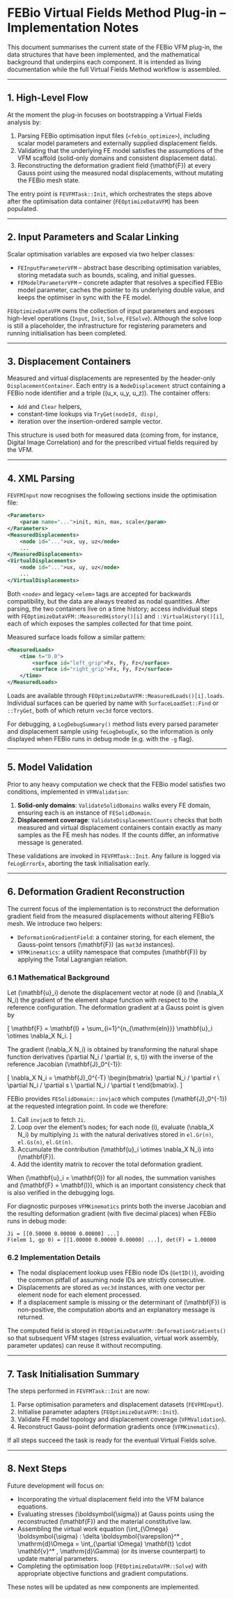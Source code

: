 # FEBio Virtual Fields Method Plug-in – Implementation Notes

This document summarises the current state of the FEBio VFM plug-in, the data
structures that have been implemented, and the mathematical background that
underpins each component.  It is intended as living documentation while the
full Virtual Fields Method workflow is assembled.

---

## 1. High-Level Flow

At the moment the plug-in focuses on bootstrapping a Virtual Fields analysis by:

1. Parsing FEBio optimisation input files (`<febio_optimize>`), including scalar
   model parameters and externally supplied displacement fields.
2. Validating that the underlying FE model satisfies the assumptions of the
   VFM scaffold (solid-only domains and consistent displacement data).
3. Reconstructing the deformation gradient field \(\mathbf{F}\) at every Gauss
   point using the measured nodal displacements, without mutating the FEBio
   mesh state.

The entry point is `FEVFMTask::Init`, which orchestrates the steps above after
the optimisation data container (`FEOptimizeDataVFM`) has been populated.

---

## 2. Input Parameters and Scalar Linking

Scalar optimisation variables are exposed via two helper classes:

- `FEInputParameterVFM` – abstract base describing optimisation variables,
  storing metadata such as bounds, scaling, and initial guesses.
- `FEModelParameterVFM` – concrete adapter that resolves a specified FEBio
  model parameter, caches the pointer to its underlying double value, and keeps
  the optimiser in sync with the FE model.

`FEOptimizeDataVFM` owns the collection of input parameters and exposes
high-level operations (`Input`, `Init`, `Solve`, `FESolve`).  Although the solve
loop is still a placeholder, the infrastructure for registering parameters and
running initialisation has been completed.

---

## 3. Displacement Containers

Measured and virtual displacements are represented by the header-only
`DisplacementContainer`.  Each entry is a `NodeDisplacement` struct containing
a FEBio node identifier and a triple \((u_x, u_y, u_z)\).  The container offers:

- `Add` and `Clear` helpers,
- constant-time lookups via `TryGet(nodeId, disp)`,
- iteration over the insertion-ordered sample vector.

This structure is used both for measured data (coming from, for instance,
Digital Image Correlation) and for the prescribed virtual fields required by
the VFM.

---

## 4. XML Parsing

`FEVFMInput` now recognises the following sections inside the optimisation file:

```xml
<Parameters>
    <param name="...">init, min, max, scale</param>
</Parameters>
<MeasuredDisplacements>
    <node id="...">ux, uy, uz</node>
    ...
</MeasuredDisplacements>
<VirtualDisplacements>
    <node id="...">ux, uy, uz</node>
    ...
</VirtualDisplacements>
```

Both `<node>` and legacy `<elem>` tags are accepted for backwards compatibility,
but the data are always treated as nodal quantities.  After parsing, the two
containers live on a time history; access individual steps with
`FEOptimizeDataVFM::MeasuredHistory()[i]` and `::VirtualHistory()[i]`, each of
which exposes the samples collected for that time point.

Measured surface loads follow a similar pattern:

```xml
<MeasuredLoads>
    <time t="0.0">
        <surface id="left_grip">Fx, Fy, Fz</surface>
        <surface id="right_grip">Fx, Fy, Fz</surface>
    </time>
</MeasuredLoads>
```

Loads are available through `FEOptimizeDataVFM::MeasuredLoads()[i].loads`.
Individual surfaces can be queried by name with `SurfaceLoadSet::Find` or
`::TryGet`, both of which return `vec3d` force vectors.

For debugging, a `LogDebugSummary()` method lists every parsed parameter and
displacement sample using `feLogDebugEx`, so the information is only displayed
when FEBio runs in debug mode (e.g. with the `-g` flag).

---

## 5. Model Validation

Prior to any heavy computation we check that the FEBio model satisfies two
conditions, implemented in `VFMValidation`:

1. **Solid-only domains**: `ValidateSolidDomains` walks every FE domain,
   ensuring each is an instance of `FESolidDomain`.
2. **Displacement coverage**: `ValidateDisplacementCounts` checks that both
   measured and virtual displacement containers contain exactly as many samples
   as the FE mesh has nodes.  If the counts differ, an informative message is
   generated.

These validations are invoked in `FEVFMTask::Init`.  Any failure is logged via
`feLogErrorEx`, aborting the task initialisation early.

---

## 6. Deformation Gradient Reconstruction

The current focus of the implementation is to reconstruct the deformation
gradient field from the measured displacements without altering FEBio’s mesh.
We introduce two helpers:

- `DeformationGradientField`: a container storing, for each element, the
  Gauss-point tensors \(\mathbf{F}\) (as `mat3d` instances).
- `VFMKinematics`: a utility namespace that computes \(\mathbf{F}\) by applying
  the Total Lagrangian relation.

### 6.1 Mathematical Background

Let \(\mathbf{u}_i\) denote the displacement vector at node \(i\) and
\(\nabla_X N_i\) the gradient of the element shape function with respect to the
reference configuration.  The deformation gradient at a Gauss point is given by

\[
  \mathbf{F} = \mathbf{I} + \sum_{i=1}^{n_{\mathrm{eln}}}
    \mathbf{u}_i \otimes \nabla_X N_i.
\]

The gradient \(\nabla_X N_i\) is obtained by transforming the natural shape
function derivatives \(\partial N_i / \partial (r, s, t)\) with the inverse of
the reference Jacobian \(\mathbf{J}_0^{-1}\):

\[
  \nabla_X N_i = \mathbf{J}_0^{-T}
    \begin{bmatrix}
      \partial N_i / \partial r \\
      \partial N_i / \partial s \\
      \partial N_i / \partial t
    \end{bmatrix}.
\]

FEBio provides `FESolidDomain::invjac0` which computes \(\mathbf{J}_0^{-1}\) at
the requested integration point.  In code we therefore:

1. Call `invjac0` to fetch `Ji`.
2. Loop over the element’s nodes; for each node \(i\), evaluate \(\nabla_X N_i\)
   by multiplying `Ji` with the natural derivatives stored in
   `el.Gr(n)`, `el.Gs(n)`, `el.Gt(n)`.
3. Accumulate the contribution \(\mathbf{u}_i \otimes \nabla_X N_i\) into \(\mathbf{F}\).
4. Add the identity matrix to recover the total deformation gradient.

When \(\mathbf{u}_i = \mathbf{0}\) for all nodes, the summation vanishes and
\(\mathbf{F} = \mathbf{I}\), which is an important consistency check that is
also verified in the debugging logs.

For diagnostic purposes `VFMKinematics` prints both the inverse Jacobian and
the resulting deformation gradient (with five decimal places) when FEBio runs
in debug mode:

```
Ji = [[0.50000 0.00000 0.00000] ...]
F(elem 1, gp 0) = [[1.00000 0.00000 0.00000] ...], det(F) = 1.00000
```

### 6.2 Implementation Details

- The nodal displacement lookup uses FEBio node IDs (`GetID()`), avoiding the
  common pitfall of assuming node IDs are strictly consecutive.
- Displacements are stored as `vec3d` instances, with one vector per element
  node for each element processed.
- If a displacement sample is missing or the determinant of \(\mathbf{F}\) is
  non-positive, the computation aborts and an explanatory message is returned.

The computed field is stored in `FEOptimizeDataVFM::DeformationGradients()` so
that subsequent VFM stages (stress evaluation, virtual work assembly, parameter
updates) can reuse it without recomputing.

---

## 7. Task Initialisation Summary

The steps performed in `FEVFMTask::Init` are now:

1. Parse optimisation parameters and displacement datasets (`FEVFMInput`).
2. Initialise parameter adapters (`FEOptimizeDataVFM::Init`).
3. Validate FE model topology and displacement coverage (`VFMValidation`).
4. Reconstruct Gauss-point deformation gradients once (`VFMKinematics`).

If all steps succeed the task is ready for the eventual Virtual Fields solve.

---

## 8. Next Steps

Future development will focus on:

- Incorporating the virtual displacement field into the VFM balance equations.
- Evaluating stresses \(\boldsymbol{\sigma}\) at Gauss points using the
  reconstructed \(\mathbf{F}\) and the material constitutive law.
- Assembling the virtual work equation
  \(\int_{\Omega} \boldsymbol{\sigma} : \delta \boldsymbol{\varepsilon}^* \, \mathrm{d}\Omega = \int_{\partial \Omega} \mathbf{t} \cdot \mathbf{v}^* \, \mathrm{d}\Gamma\)
  (or its inverse counterpart) to update material parameters.
- Completing the optimisation loop (`FEOptimizeDataVFM::Solve`) with appropriate
  objective functions and gradient computations.

These notes will be updated as new components are implemented.
